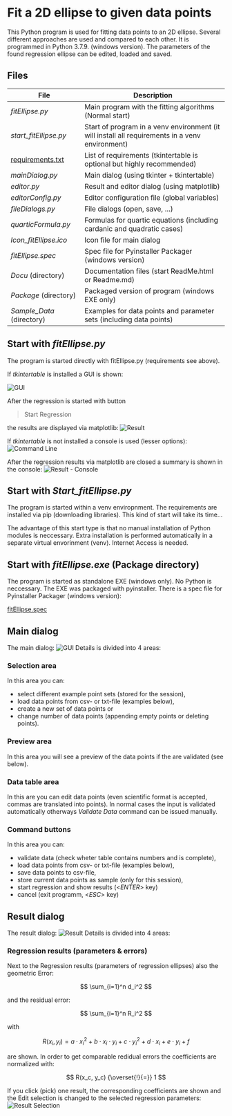 ﻿# Fit a 2D ellipse to given data points

This Python program is used for fitting data points to an 2D ellipse.
Several different approaches are used and compared to each other. It is programmed in Python 3.7.9. (windows version).
The parameters of the found regression ellipse can be edited, loaded and saved.

## Files
| File | Description |
|------------------|------------------------------------------|
| *fitEllipse.py* | Main program with the fitting algorithms (Normal start) |
| *start_fitEllipse.py* | Start of program in a venv environment (it will install all requirements in a venv environment) |
| [requirements.txt](requirements.txt "") |	List of requirements (tkintertable is optional but highly recommended) |
| *mainDialog.py* | Main dialog (using tkinter + tkintertable) |
| *editor.py* | Result and editor dialog (using matplotlib) |
| *editorConfig.py* | Editor configuration file (global variables) |
| *fileDialogs.py* | File dialogs (open, save, ...) |
| *quarticFormula.py* | Formulas for quartic equations (including cardanic and quadratic cases) |
| *Icon_fitEllipse.ico* | Icon file for main dialog |
| *fitEllipse.spec* | Spec file for Pyinstaller Packager (windows version) |
| *Docu* (directory)| Documentation files (start ReadMe.html or Readme.md) |
| *Package* (directory)| Packaged version of program (windows EXE only) |
| *Sample_Data* (directory)| Examples for data points and parameter sets (including data points) |


## Start with *fitEllipse.py*
 
The program is started directly with fitEllipse.py (requirements see above).

If *tkintertable* is installed a GUI is shown:

![GUI](Docu/GUI_Example.png)

After the regression is started with button 
> Start Regression
 
the results are displayed via matplotlib:
![Result](Docu/Result_Example.png)

If *tkintertable* is not installed a console is used (lesser options):
![Command Line](Docu/Command_Line.png)

After the regression results via matplotlib are closed a summary is shown in the console:
![Result - Console](Docu/Result_Console.png)


## Start with *Start_fitEllipse.py*
The program is started within a venv enviropnment. The requirements are installed via pip (downloading libraries). This kind of start will take its time...

The advantage of this start type is that no manual installation of Python modules is neccessary. Extra installation is performed automatically in a separate virtual envorinment (venv). Internet Access is needed.


## Start with *fitEllipse.exe* (Package directory)
The program is started as standalone EXE (windows only). No Python is neccessary.
The EXE was packaged with pyinstaller. There is a spec file for Pyinstaller Packager (windows version):

[fitEllipse.spec](fitEllipse.spec "")

## Main dialog
The main dialog:
![GUI Details](Docu/GUI_Details.png)
is divided into 4 areas:

### Selection area
In this area you can:
- select different example point sets (stored for the session),
- load data points from csv- or txt-file (examples below),
- create a new set of data points or
- change number of data points (appending empty points or deleting points).

### Preview area
In this area you will see a preview of the data points if the are validated (see below).

### Data table area
In this are you can edit data points (even scientific format is accepted, commas are translated into points).
In normal cases the input is validated automatically otherways *Validate Data* command can be issued manually.

### Command buttons
In this area you can:
- validate data (check wheter table contains numbers and is complete),
- load data points from csv- or txt-file (examples below),
- save data points to csv-file,
- store current data points as sample (only for this session),
- start regression and show results (&lt;*ENTER*&gt; key)
- cancel (exit programm, &lt;*ESC*&gt; key)

## Result dialog
The result dialog:
![Result Details](Docu/Result_Details.png)
is divided into 4 areas:

### Regression results (parameters & errors)
Next to the Regression results (parameters of regression ellipses) also the geometric Error:

$$ \sum_{i=1}^n d_i^2 $$

and the residual error:

$$ \sum_{i=1}^n R_i^2 $$

with

$$ R(x_i, y_i) = a \cdot x_i^2 + b \cdot x_i \cdot y_i + c \cdot y_i^2 + d \cdot x_i + e \cdot y_i + f $$

are shown. In order to get comparable redidual errors the coefficients are normalized with:

$$ R(x_c, y_c) {\overset{!}{=}} 1 $$

If you click (pick) one result, the corresponding coefficients are shown and the Edit selection is changed to the selected regression parameters:
![Result Selection](Docu/Result_Selection.png)